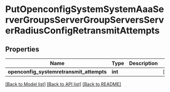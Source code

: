 # PutOpenconfigSystemSystemAaaServerGroupsServerGroupServersServerRadiusConfigRetransmitAttempts

## Properties
Name | Type | Description | Notes
------------ | ------------- | ------------- | -------------
**openconfig_systemretransmit_attempts** | **int** |  | [optional] 

[[Back to Model list]](../README.md#documentation-for-models) [[Back to API list]](../README.md#documentation-for-api-endpoints) [[Back to README]](../README.md)



